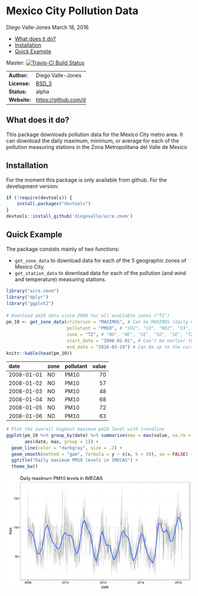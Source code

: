 Mexico City Pollution Data
================
Diego Valle-Jones
March 18, 2016

-   [What does it do?](#what-does-it-do)
-   [Installation](#installation)
-   [Quick Example](#quick-example)

Master: [![Travis-CI Build Status](https://travis-ci.org/diegovalle/aire.zmvm.svg?branch=master)](https://travis-ci.org/diegovalle/aire.zmvm)

<table style="width:43%;">
<colgroup>
<col width="20%" />
<col width="22%" />
</colgroup>
<tbody>
<tr class="odd">
<td align="left"><strong>Author:</strong></td>
<td align="left">Diego Valle-Jones</td>
</tr>
<tr class="even">
<td align="left"><strong>License:</strong></td>
<td align="left"><a href="https://opensource.org/licenses/BSD-3-Clause">BSD_3</a></td>
</tr>
<tr class="odd">
<td align="left"><strong>Status:</strong></td>
<td align="left">alpha</td>
</tr>
<tr class="even">
<td align="left"><strong>Website:</strong></td>
<td align="left"><a href="https://github.com/diegovalle/aire.zmvm" class="uri">https://github.com/diegovalle/aire.zmvm</a></td>
</tr>
</tbody>
</table>

What does it do?
----------------

This package downloads pollution data for the Mexico City metro area. It can download the daily maximum, minimum, or average for each of the pollution measuring stations in the Zona Metropolitana del Valle de Mexico

Installation
------------

For the moment this package is only available from github. For the development version:

``` r
if (!require(devtools)) {
    install.packages("devtools")
}
devtools::install_github('diegovalle/aire.zmvm')
```

Quick Example
-------------

The package consists mainly of two functions:

-   `get_zone_data` to download data for each of the 5 geographic zones of Mexico City
-   `get_station_data` to download data for each of the pollution (and wind and temperature) measuring stations.

``` r
library("aire.zmvm")
library("dplyr")
library("ggplot2")

# Download pm10 data since 2008 for all available zones ("TZ")
pm_10 <- get_zone_data(criterion = "MAXIMOS", # Can be MAXIMOS (daily maximum) or HORARIOS (hourly average)
                       pollutant = "PM10", # "SO2", "CO", "NO2", "O3", "PM10", "TC" (All pollutants)
                       zone = "TZ", # "NO", "NE", "CE", "SO", "SE", "TZ" (All zones)
                       start_date = "2008-01-01", # Can't be earlier than 2008-01-01
                       end_date = "2016-03-19") # Can be up to the current date
knitr::kable(head(pm_10))
```

| date       | zone | pollutant |  value|
|:-----------|:-----|:----------|------:|
| 2008-01-01 | NO   | PM10      |     70|
| 2008-01-02 | NO   | PM10      |     57|
| 2008-01-03 | NO   | PM10      |     48|
| 2008-01-04 | NO   | PM10      |     68|
| 2008-01-05 | NO   | PM10      |     72|
| 2008-01-06 | NO   | PM10      |     63|

``` r
# Plot the overall highest maximum pm10 level with trendline
ggplot(pm_10 %>% group_by(date) %>% summarise(max = max(value, na.rm = TRUE)), 
       aes(date, max, group = 1)) +
  geom_line(color = "darkgray", size = .2) +
  geom_smooth(method = "gam", formula = y ~ s(x, k = 50), se = FALSE) +
  ggtitle("Daily maximum PM10 levels in IMECAS") +
  theme_bw()
```

![](readme_files/figure-markdown_github/unnamed-chunk-1-1.png)<!-- -->
